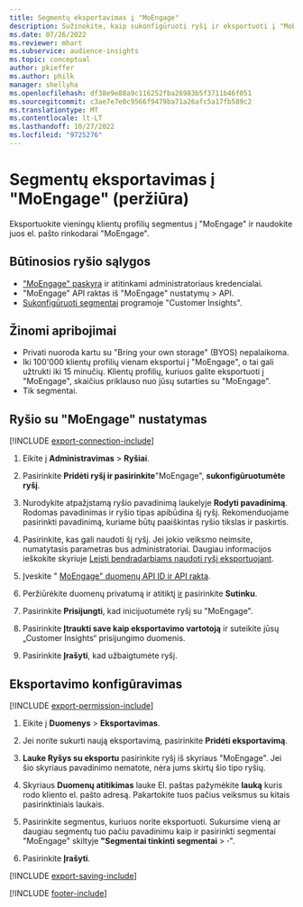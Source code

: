 ```yaml
---
title: Segmentų eksportavimas į "MoEngage"
description: Sužinokite, kaip sukonfigūruoti ryšį ir eksportuoti į "MoEngage".
ms.date: 07/26/2022
ms.reviewer: mhart
ms.subservice: audience-insights
ms.topic: conceptual
author: pkieffer
ms.author: philk
manager: shellyha
ms.openlocfilehash: df38e9e88a9c116252fba26983b5f3711b46f051
ms.sourcegitcommit: c3ae7e7e0c9566f9479ba71a26afc5a17fb589c2
ms.translationtype: MT
ms.contentlocale: lt-LT
ms.lasthandoff: 10/27/2022
ms.locfileid: "9725276"
---
```

# <a name="export-segments-to-moengage-preview"></a>Segmentų eksportavimas į "MoEngage" (peržiūra)

Eksportuokite vieningų klientų profilių segmentus į "MoEngage" ir naudokite juos el. pašto rinkodarai "MoEngage".

## <a name="prerequisites-for-a-connection"></a>Būtinosios ryšio sąlygos

- ["MoEngage" paskyra](https://www.moengage.com/) ir atitinkami administratoriaus kredencialai.
- "MoEngage" API raktas iš "MoEngage" nustatymų > API.
- [Sukonfigūruoti segmentai](segments.md) programoje "Customer Insights".

## <a name="known-limitations"></a>Žinomi apribojimai

- Privati nuoroda kartu su "Bring your own storage" (BYOS) nepalaikoma.
- Iki 100'000 klientų profilių vienam eksportui į "MoEngage", o tai gali užtrukti iki 15 minučių. Klientų profilių, kuriuos galite eksportuoti į "MoEngage", skaičius priklauso nuo jūsų sutarties su "MoEngage".
- Tik segmentai.

## <a name="set-up-connection-to-moengage"></a>Ryšio su "MoEngage" nustatymas

[!INCLUDE [export-connection-include](includes/export-connection-admn.md)]

1. Eikite į **Administravimas** > **Ryšiai**.

1. Pasirinkite **Pridėti ryšį ir pasirinkite**"MoEngage", **sukonfigūruotumėte ryšį**.

1. Nurodykite atpažįstamą ryšio pavadinimą laukelyje **Rodyti pavadinimą**. Rodomas pavadinimas ir ryšio tipas apibūdina šį ryšį. Rekomenduojame pasirinkti pavadinimą, kuriame būtų paaiškintas ryšio tikslas ir paskirtis.

1. Pasirinkite, kas gali naudoti šį ryšį. Jei jokio veiksmo neimsite, numatytasis parametras bus administratoriai. Daugiau informacijos ieškokite skyriuje [Leisti bendradarbiams naudoti ryšį eksportuojant](connections.md#allow-contributors-to-use-a-connection-for-exports).

1. Įveskite " [MoEngage" duomenų API ID ir API raktą](https://developers.moengage.com/hc/articles/4404674776724-Overview#:~:text=Navigate%20to%20Settings%20%3E%20APIs%20%3E%20DATA,ID%20Password%20%2D%20DATA%20API%20KEY).

1. Peržiūrėkite duomenų privatumą ir atitiktį [ir](connections.md#data-privacy-and-compliance) pasirinkite **Sutinku**.

1. Pasirinkite **Prisijungti**, kad inicijuotumėte ryšį su "MoEngage".

1. Pasirinkite **Įtraukti save kaip eksportavimo vartotoją** ir suteikite jūsų „Customer Insights“ prisijungimo duomenis.

1. Pasirinkite **Įrašyti**, kad užbaigtumėte ryšį.

## <a name="configure-an-export"></a>Eksportavimo konfigūravimas

[!INCLUDE [export-permission-include](includes/export-permission.md)]

1. Eikite į **Duomenys** > **Eksportavimas**.

1. Jei norite sukurti naują eksportavimą, pasirinkite **Pridėti eksportavimą**.

1. **Lauke Ryšys su eksportu** pasirinkite ryšį iš skyriaus "MoEngage". Jei šio skyriaus pavadinimo nematote, nėra jums skirtų šio tipo ryšių.

1. Skyriaus **Duomenų atitikimas** lauke El. paštas pažymėkite **lauką** kuris rodo kliento el. pašto adresą. Pakartokite tuos pačius veiksmus su kitais pasirinktiniais laukais.

1. Pasirinkite segmentus, kuriuos norite eksportuoti. Sukursime vieną ar daugiau segmentų tuo pačiu pavadinimu kaip ir pasirinkti segmentai "MoEngage" skiltyje **"Segmentai tinkinti segmentai** > **·**".

1. Pasirinkite **Įrašyti**.

[!INCLUDE [export-saving-include](includes/export-saving.md)]

[!INCLUDE [footer-include](includes/footer-banner.md)]
